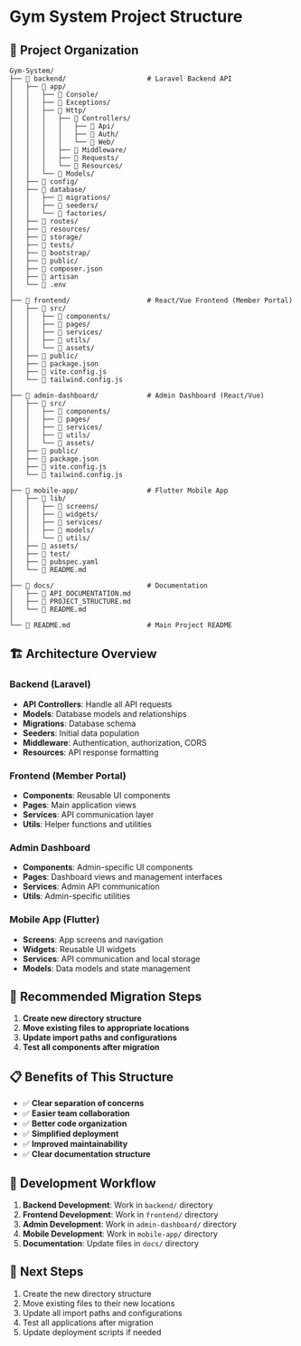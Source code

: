 # Gym System Project Structure

## 📁 Project Organization

```
Gym-System/
├── 📁 backend/                    # Laravel Backend API
│   ├── 📁 app/
│   │   ├── 📁 Console/
│   │   ├── 📁 Exceptions/
│   │   ├── 📁 Http/
│   │   │   ├── 📁 Controllers/
│   │   │   │   ├── 📁 Api/
│   │   │   │   ├── 📁 Auth/
│   │   │   │   └── 📁 Web/
│   │   │   ├── 📁 Middleware/
│   │   │   ├── 📁 Requests/
│   │   │   └── 📁 Resources/
│   │   └── 📁 Models/
│   ├── 📁 config/
│   ├── 📁 database/
│   │   ├── 📁 migrations/
│   │   ├── 📁 seeders/
│   │   └── 📁 factories/
│   ├── 📁 routes/
│   ├── 📁 resources/
│   ├── 📁 storage/
│   ├── 📁 tests/
│   ├── 📁 bootstrap/
│   ├── 📁 public/
│   ├── 📄 composer.json
│   ├── 📄 artisan
│   └── 📄 .env
│
├── 📁 frontend/                   # React/Vue Frontend (Member Portal)
│   ├── 📁 src/
│   │   ├── 📁 components/
│   │   ├── 📁 pages/
│   │   ├── 📁 services/
│   │   ├── 📁 utils/
│   │   └── 📁 assets/
│   ├── 📁 public/
│   ├── 📄 package.json
│   ├── 📄 vite.config.js
│   └── 📄 tailwind.config.js
│
├── 📁 admin-dashboard/            # Admin Dashboard (React/Vue)
│   ├── 📁 src/
│   │   ├── 📁 components/
│   │   ├── 📁 pages/
│   │   ├── 📁 services/
│   │   ├── 📁 utils/
│   │   └── 📁 assets/
│   ├── 📁 public/
│   ├── 📄 package.json
│   ├── 📄 vite.config.js
│   └── 📄 tailwind.config.js
│
├── 📁 mobile-app/                 # Flutter Mobile App
│   ├── 📁 lib/
│   │   ├── 📁 screens/
│   │   ├── 📁 widgets/
│   │   ├── 📁 services/
│   │   ├── 📁 models/
│   │   └── 📁 utils/
│   ├── 📁 assets/
│   ├── 📁 test/
│   ├── 📄 pubspec.yaml
│   └── 📄 README.md
│
├── 📁 docs/                       # Documentation
│   ├── 📄 API_DOCUMENTATION.md
│   ├── 📄 PROJECT_STRUCTURE.md
│   └── 📄 README.md
│
└── 📄 README.md                   # Main Project README
```

## 🏗️ Architecture Overview

### Backend (Laravel)
- **API Controllers**: Handle all API requests
- **Models**: Database models and relationships
- **Migrations**: Database schema
- **Seeders**: Initial data population
- **Middleware**: Authentication, authorization, CORS
- **Resources**: API response formatting

### Frontend (Member Portal)
- **Components**: Reusable UI components
- **Pages**: Main application views
- **Services**: API communication layer
- **Utils**: Helper functions and utilities

### Admin Dashboard
- **Components**: Admin-specific UI components
- **Pages**: Dashboard views and management interfaces
- **Services**: Admin API communication
- **Utils**: Admin-specific utilities

### Mobile App (Flutter)
- **Screens**: App screens and navigation
- **Widgets**: Reusable UI widgets
- **Services**: API communication and local storage
- **Models**: Data models and state management

## 🔄 Recommended Migration Steps

1. **Create new directory structure**
2. **Move existing files to appropriate locations**
3. **Update import paths and configurations**
4. **Test all components after migration**

## 📋 Benefits of This Structure

- ✅ **Clear separation of concerns**
- ✅ **Easier team collaboration**
- ✅ **Better code organization**
- ✅ **Simplified deployment**
- ✅ **Improved maintainability**
- ✅ **Clear documentation structure**

## 🚀 Development Workflow

1. **Backend Development**: Work in `backend/` directory
2. **Frontend Development**: Work in `frontend/` directory
3. **Admin Development**: Work in `admin-dashboard/` directory
4. **Mobile Development**: Work in `mobile-app/` directory
5. **Documentation**: Update files in `docs/` directory

## 📝 Next Steps

1. Create the new directory structure
2. Move existing files to their new locations
3. Update all import paths and configurations
4. Test all applications after migration
5. Update deployment scripts if needed 
